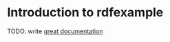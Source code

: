 # Introduction to rdfexample

TODO: write [great documentation](http://jacobian.org/writing/great-documentation/what-to-write/)
